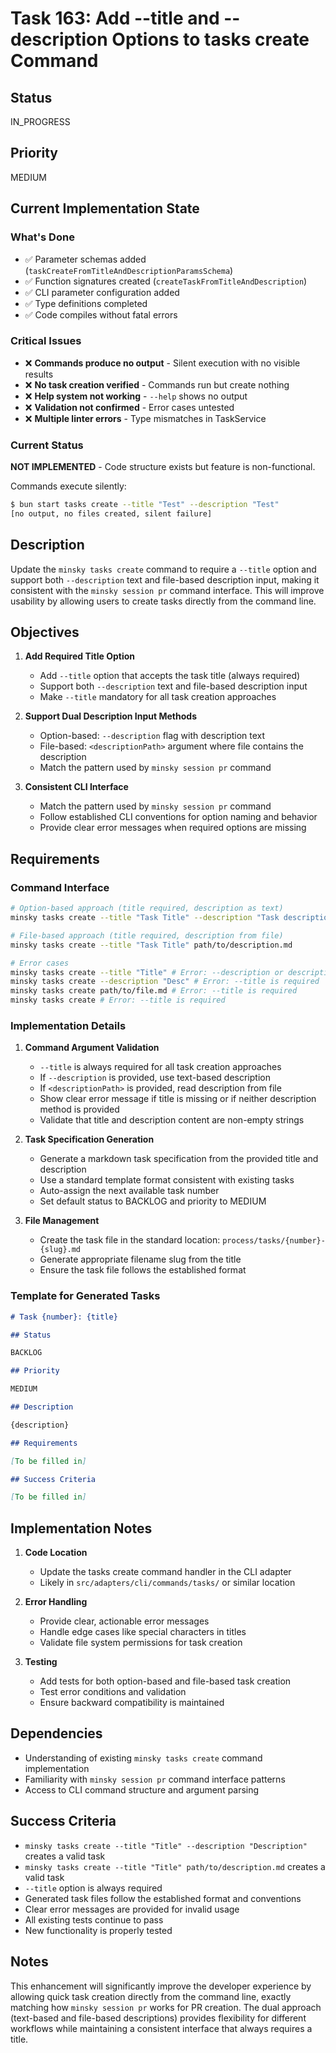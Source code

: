 # Task 163: Add --title and --description Options to tasks create Command

## Status

IN_PROGRESS

## Priority

MEDIUM

## Current Implementation State

### What's Done
- ✅ Parameter schemas added (`taskCreateFromTitleAndDescriptionParamsSchema`)
- ✅ Function signatures created (`createTaskFromTitleAndDescription`)
- ✅ CLI parameter configuration added
- ✅ Type definitions completed
- ✅ Code compiles without fatal errors

### Critical Issues
- ❌ **Commands produce no output** - Silent execution with no visible results
- ❌ **No task creation verified** - Commands run but create nothing
- ❌ **Help system not working** - `--help` shows no output
- ❌ **Validation not confirmed** - Error cases untested
- ❌ **Multiple linter errors** - Type mismatches in TaskService

### Current Status
**NOT IMPLEMENTED** - Code structure exists but feature is non-functional.

Commands execute silently:
```bash
$ bun start tasks create --title "Test" --description "Test"
[no output, no files created, silent failure]
```

## Description

Update the `minsky tasks create` command to require a `--title` option and support both `--description` text and file-based description input, making it consistent with the `minsky session pr` command interface. This will improve usability by allowing users to create tasks directly from the command line.

## Objectives

1. **Add Required Title Option**

   - Add `--title` option that accepts the task title (always required)
   - Support both `--description` text and file-based description input
   - Make `--title` mandatory for all task creation approaches

2. **Support Dual Description Input Methods**

   - Option-based: `--description` flag with description text
   - File-based: `<descriptionPath>` argument where file contains the description
   - Match the pattern used by `minsky session pr` command

3. **Consistent CLI Interface**
   - Match the pattern used by `minsky session pr` command
   - Follow established CLI conventions for option naming and behavior
   - Provide clear error messages when required options are missing

## Requirements

### Command Interface

```bash
# Option-based approach (title required, description as text)
minsky tasks create --title "Task Title" --description "Task description"

# File-based approach (title required, description from file)
minsky tasks create --title "Task Title" path/to/description.md

# Error cases
minsky tasks create --title "Title" # Error: --description or description file required
minsky tasks create --description "Desc" # Error: --title is required
minsky tasks create path/to/file.md # Error: --title is required
minsky tasks create # Error: --title is required
```

### Implementation Details

1. **Command Argument Validation**

   - `--title` is always required for all task creation approaches
   - If `--description` is provided, use text-based description
   - If `<descriptionPath>` is provided, read description from file
   - Show clear error message if title is missing or if neither description method is provided
   - Validate that title and description content are non-empty strings

2. **Task Specification Generation**

   - Generate a markdown task specification from the provided title and description
   - Use a standard template format consistent with existing tasks
   - Auto-assign the next available task number
   - Set default status to BACKLOG and priority to MEDIUM

3. **File Management**
   - Create the task file in the standard location: `process/tasks/{number}-{slug}.md`
   - Generate appropriate filename slug from the title
   - Ensure the task file follows the established format

### Template for Generated Tasks

```markdown
# Task {number}: {title}

## Status

BACKLOG

## Priority

MEDIUM

## Description

{description}

## Requirements

[To be filled in]

## Success Criteria

[To be filled in]
```

## Implementation Notes

1. **Code Location**

   - Update the tasks create command handler in the CLI adapter
   - Likely in `src/adapters/cli/commands/tasks/` or similar location

2. **Error Handling**

   - Provide clear, actionable error messages
   - Handle edge cases like special characters in titles
   - Validate file system permissions for task creation

3. **Testing**
   - Add tests for both option-based and file-based task creation
   - Test error conditions and validation
   - Ensure backward compatibility is maintained

## Dependencies

- Understanding of existing `minsky tasks create` command implementation
- Familiarity with `minsky session pr` command interface patterns
- Access to CLI command structure and argument parsing

## Success Criteria

- `minsky tasks create --title "Title" --description "Description"` creates a valid task
- `minsky tasks create --title "Title" path/to/description.md` creates a valid task
- `--title` option is always required
- Generated task files follow the established format and conventions
- Clear error messages are provided for invalid usage
- All existing tests continue to pass
- New functionality is properly tested

## Notes

This enhancement will significantly improve the developer experience by allowing quick task creation directly from the command line, exactly matching how `minsky session pr` works for PR creation. The dual approach (text-based and file-based descriptions) provides flexibility for different workflows while maintaining a consistent interface that always requires a title.
